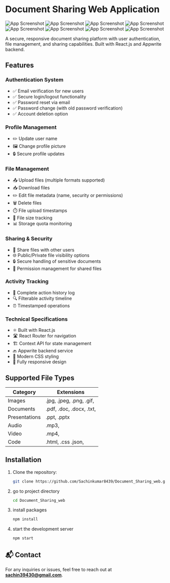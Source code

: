 # Document Sharing Web Application

![App Screenshot](images/landingpage.JPG)
![App Screenshot](images/accountcreation.JPG)
![App Screenshot](images/emailverification.JPG)
![App Screenshot](images/profile.JPG)
![App Screenshot](images/uploadform.JPG)
![App Screenshot](images/uploading.JPG)
![App Screenshot](images/document.JPG)
![App Screenshot](images/settings.JPG)

A secure, responsive document sharing platform with user authentication, file management, and sharing capabilities. Built with React.js and Appwrite backend.

## Features

### Authentication System
- ✅ Email verification for new users
- ✅ Secure login/logout functionality
- ✅ Password reset via email
- ✅ Password change (with old password verification)
- ✅ Account deletion option

### Profile Management
- ✏️ Update user name
- 🖼️ Change profile picture
- 🔒 Secure profile updates

### File Management
- 📤 Upload files (multiple formats supported)
- 📥 Download files
- ✏️ Edit file metadata (name, security or permissions)
- 🗑️ Delete files
- ⏱️ File upload timestamps
- 📏 File size tracking
- 📊 Storage quota monitoring

### Sharing & Security
- 🔗 Share files with other users
- 🌐 Public/Private file visibility options
- 🔒 Secure handling of sensitive documents
- 👥 Permission management for shared files

### Activity Tracking
- 📜 Complete action history log
- 🔍 Filterable activity timeline
- ⏰ Timestamped operations

### Technical Specifications
- ⚛️ Built with React.js
- 🛣️ React Router for navigation
- 🏗️ Context API for state management
- 🔙 Appwrite backend service
- 💅 Modern CSS styling
- 📱 Fully responsive design

## Supported File Types

| Category       | Extensions                          |
|----------------|-------------------------------------|
| Images         | .jpg, .jpeg, .png, .gif,            |
| Documents      | .pdf, .doc, .docx, .txt,            |
| Presentations  | .ppt, .pptx                         |
| Audio          | .mp3,                               |
| Video          | .mp4,                               |
| Code           | .html, .css .json,                  |

## Installation

1. Clone the repository:
   ```bash
   git clone https://github.com/Sachinkumar8439/Document_Sharing_web.git
   ```
2. go to project directory
    ```bash
    cd Document_Sharing_web
    ```
3. install packages
    ```bash
    npm install
    ```
4. start the development server
    ```bash
    npm start
    ```

## 📬 Contact

For any inquiries or issues, feel free to reach out at **[sachin39430@gmail.com](mailto:sachin39430@gmail.com)**.
